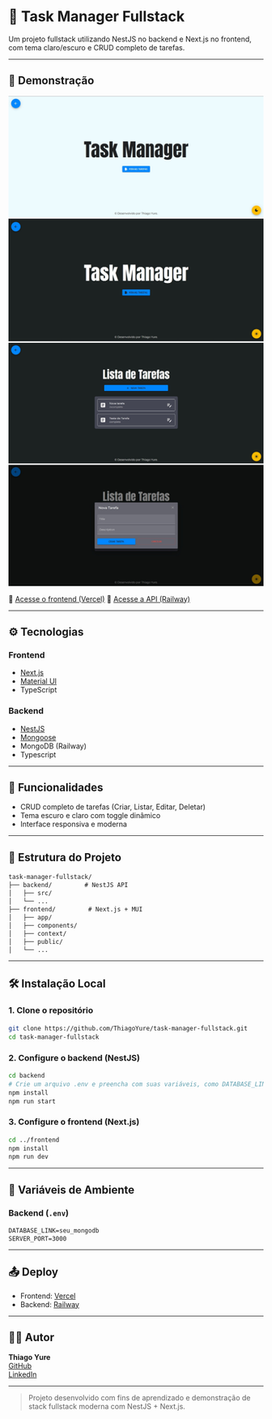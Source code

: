 # 📝 Task Manager Fullstack
 
Um projeto fullstack utilizando NestJS no backend e Next.js no frontend, com tema claro/escuro e CRUD completo de tarefas.

---

## 🚀 Demonstração

![Preview Light Mode](./tela-task-manager-light-theme.jpg)
![Preview Dark Mode](./tela-task-manager-dark-theme.jpg)
![Preview Gerenciador de Tarefas](./tela-task-manager-task-list.jpg)
![Preview Nova Tarefa](./tela-task-manager-new-task.jpg)

🔗 [Acesse o frontend (Vercel)]([https://task-manager-front.vercel.app](https://task-manager-fullstack-ten.vercel.app/))  
🔗 [Acesse a API (Railway)]([https://task-manager-api.up.railway.app](https://task-manager-fullstack-production-e830.up.railway.app/))

---

## ⚙️ Tecnologias

### Frontend
- [Next.js](https://nextjs.org/)
- [Material UI](https://mui.com/)
- TypeScript

### Backend
- [NestJS](https://nestjs.com/)
- [Mongoose](https://mongoosejs.com/)
- MongoDB (Railway)
- Typescript

---

## 🧩 Funcionalidades

- CRUD completo de tarefas (Criar, Listar, Editar, Deletar)
- Tema escuro e claro com toggle dinâmico
- Interface responsiva e moderna

---

## 📁 Estrutura do Projeto

```
task-manager-fullstack/
├── backend/         # NestJS API
│   ├── src/
│   └── ...
├── frontend/         # Next.js + MUI
│   ├── app/
│   ├── components/
│   ├── context/
│   ├── public/
│   └── ...
```

---

## 🛠️ Instalação Local

### 1. Clone o repositório
```bash
git clone https://github.com/ThiagoYure/task-manager-fullstack.git
cd task-manager-fullstack
```

### 2. Configure o backend (NestJS)
```bash
cd backend
# Crie um arquivo .env e preencha com suas variáveis, como DATABASE_LINK e SERVER_PORT
npm install
npm run start
```

### 3. Configure o frontend (Next.js)
```bash
cd ../frontend
npm install
npm run dev
```

---

## 🧪 Variáveis de Ambiente

### Backend (`.env`)
```
DATABASE_LINK=seu_mongodb
SERVER_PORT=3000
```

---

## 📤 Deploy

- Frontend: [Vercel](https://vercel.com)
- Backend: [Railway](https://railway.app)

---
## 👨‍💻 Autor

**Thiago Yure**  
[GitHub](https://github.com/ThiagoYure)  
[LinkedIn](https://www.linkedin.com/in/thiagoyure)

---

> Projeto desenvolvido com fins de aprendizado e demonstração de stack fullstack moderna com NestJS + Next.js.
